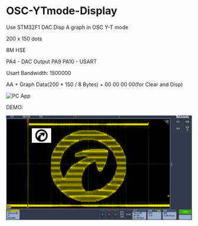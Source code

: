 # OSC-YTmode-Display
 Use STM32F1 DAC Disp A graph in OSC Y-T mode


200 x 150 dots

8M HSE

PA4 - DAC Output
PA9 PA10 - USART

Usart Bandwidth: 1500000

AA + Graph Data(200 * 150 / 8 Bytes) + 00 00 00 00(for Clear and Disp)


![PC App](https://github.com/AnalogDragon/OSC-YTmode-Display/tree/master/qtSource)


DEMO:

![flir](https://github.com/AnalogDragon/OSC-YTmode-Display/blob/master/image/0.png)




